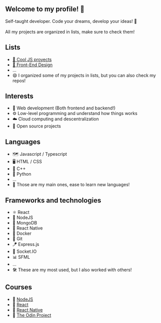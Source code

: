 ## Welcome to my profile! 🥞

Self-taught developer. Code your dreams, develop your ideas! 🤠
<br><br>
All my projects are organized in lists, make sure to check them!

## Lists
- [🚀 Cool JS proyects](https://github.com/stars/alesbe/lists/cool-js-proyects)
- [🎨 Front-End Design](https://github.com/stars/alesbe/lists/front-end-design)
- ...
- 😄 I organized some of my projects in lists, but you can also check my repos!

## Interests
- 🔮 Web development (Both frontend and backend!)
- ⚙️ Low-level programming and understand how things works
- ☁️ Cloud computing and descentralization
- 🧰 Open source projects

## Languages
- 🗺️ Javascript / Typescript
- 🖥️ HTML / CSS
- 🔩 C++
- 🐍 Python
- ...
- 🧠 Those are my main ones, ease to learn new languages!

## Frameworks and technologies
- ⚛️ React
- 🔋 NodeJS
- 🍃 MongoDB
- 📱 React Native
- 🐳 Docker
- 🧶 Git
- 🪁 Express.js
- 🎢 Socket.IO
- 📊 SFML
- ...
- 🛠️ These are my most used, but I also worked with others!

## Courses
- 📗 [NodeJS](https://www.udemy.com/course/node-de-cero-a-experto/)
- 📘 [React](https://www.udemy.com/course/react-cero-experto/)
- 📙 [React Native](https://www.udemy.com/course/react-native-fh/)
- 📕 [The Odin Project](https://www.theodinproject.com/)

<!--
## Codewars
[![Codewars Badge](https://www.codewars.com/users/alesbe/badges/large)](https://www.codewars.com/users/alesbe)

<br>
<h3 align="center">⬇️🎨 Check my pinned projects! 🎨⬇️</h3>
-->

